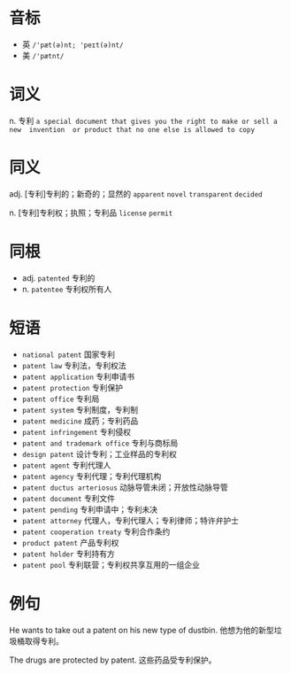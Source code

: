# 音标

- 英 `/'pæt(ə)nt; 'peɪt(ə)nt/`
- 美 `/'pætnt/`

# 词义

n. 专利
`a special document that gives you the right to make or sell a new  invention  or product that no one else is allowed to copy`

# 同义

adj. [专利]专利的；新奇的；显然的
`apparent` `novel` `transparent` `decided`

n. [专利]专利权；执照；专利品
`license` `permit`

# 同根

- adj. `patented` 专利的
- n. `patentee` 专利权所有人

# 短语

- `national patent` 国家专利
- `patent law` 专利法，专利权法
- `patent application` 专利申请书
- `patent protection` 专利保护
- `patent office` 专利局
- `patent system` 专利制度，专利制
- `patent medicine` 成药；专利药品
- `patent infringement` 专利侵权
- `patent and trademark office` 专利与商标局
- `design patent` 设计专利；工业样品的专利权
- `patent agent` 专利代理人
- `patent agency` 专利代理；专利代理机构
- `patent ductus arteriosus` 动脉导管未闭；开放性动脉导管
- `patent document` 专利文件
- `patent pending` 专利申请中；专利未决
- `patent attorney` 代理人，专利代理人；专利律师；特许弁护士
- `patent cooperation treaty` 专利合作条约
- `product patent` 产品专利权
- `patent holder` 专利持有方
- `patent pool` 专利联营；专利权共享互用的一组企业

# 例句

He wants to take out a patent on his new type of dustbin.
他想为他的新型垃圾桶取得专利。

The drugs are protected by patent.
这些药品受专利保护。


